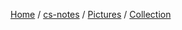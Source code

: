 [Home](https://mengxianbin.github.io) /
[cs-notes](https://mengxianbin.github.io/cs-notes/site) /
[Pictures](https://mengxianbin.github.io/cs-notes/site/Pictures) /
[Collection](https://mengxianbin.github.io/cs-notes/site/Pictures/Collection)

## [](https://mengxianbin.github.io/cs-notes/site/Pictures/Collection/)

## [](https://mengxianbin.github.io/cs-notes/site/Pictures/Collection/)
